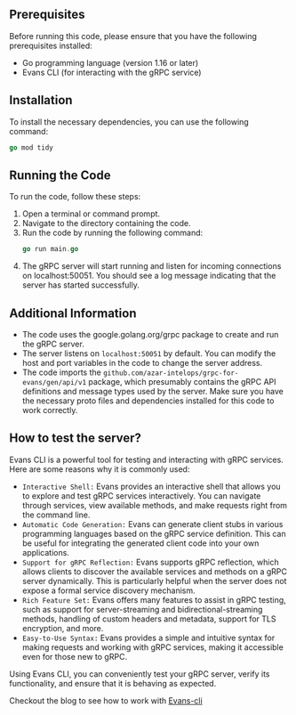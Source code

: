 ## Prerequisites

Before running this code, please ensure that you have the following prerequisites installed:
- Go programming language (version 1.16 or later)
- Evans CLI (for interacting with the gRPC service)

## Installation
To install the necessary dependencies, you can use the following command:
```go
go mod tidy
```
## Running the Code
To run the code, follow these steps:
1. Open a terminal or command prompt.
2. Navigate to the directory containing the code.
3. Run the code by running the following command:
    ```go
    go run main.go
    ```
4. The gRPC server will start running and listen for incoming connections on localhost:50051. You should see a log message indicating that the server has started successfully.

## Additional Information
- The code uses the google.golang.org/grpc package to create and run the gRPC server.
- The server listens on `localhost:50051` by default. You can modify the host and port variables in the code to change the server address.
- The code imports the `github.com/azar-intelops/grpc-for-evans/gen/api/v1` package, which presumably contains the gRPC API definitions and message types used by the server. Make sure you have the necessary proto files and dependencies installed for this code to work correctly.

## How to test the server?

Evans CLI is a powerful tool for testing and interacting with gRPC services. Here are some reasons why it is commonly used:

- `Interactive Shell:` Evans provides an interactive shell that allows you to explore and test gRPC services interactively. You can navigate through services, view available methods, and make requests right from the command line.
- `Automatic Code Generation:` Evans can generate client stubs in various programming languages based on the gRPC service definition. This can be useful for integrating the generated client code into your own applications.
- `Support for gRPC Reflection:` Evans supports gRPC reflection, which allows clients to discover the available services and methods on a gRPC server dynamically. This is particularly helpful when the server does not expose a formal service discovery mechanism.
- `Rich Feature Set:` Evans offers many features to assist in gRPC testing, such as support for server-streaming and bidirectional-streaming methods, handling of custom headers and metadata, support for TLS encryption, and more.
- `Easy-to-Use Syntax:` Evans provides a simple and intuitive syntax for making requests and working with gRPC services, making it accessible even for those new to gRPC.

Using Evans CLI, you can conveniently test your gRPC server, verify its functionality, and ensure that it is behaving as expected.

Checkout the blog to see how to work with [Evans-cli](https://intelops.ai/blog/evans-cli-a-go-grpc-client/)

